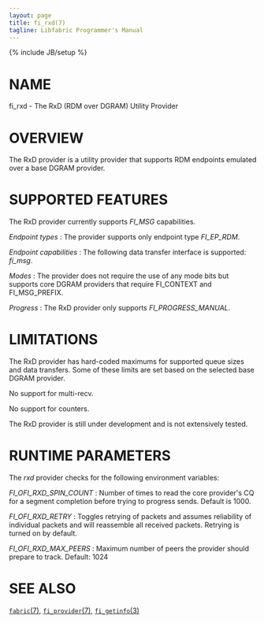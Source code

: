 ```yaml
---
layout: page
title: fi_rxd(7)
tagline: Libfabric Programmer's Manual
---
```

{% include JB/setup %}

# NAME

fi_rxd \- The RxD (RDM over DGRAM) Utility Provider

# OVERVIEW

The RxD provider is a utility provider that supports RDM endpoints
emulated over a base DGRAM provider.

# SUPPORTED FEATURES

The RxD provider currently supports *FI_MSG* capabilities.

*Endpoint types*
: The provider supports only endpoint type *FI_EP_RDM*.

*Endpoint capabilities* : The following data transfer interface is
supported: *fi_msg*.

*Modes*
: The provider does not require the use of any mode bits but supports
  core DGRAM providers that require FI_CONTEXT and FI_MSG_PREFIX.

*Progress*
: The RxD provider only supports *FI_PROGRESS_MANUAL*.

# LIMITATIONS

The RxD provider has hard-coded maximums for supported queue sizes and
data transfers. Some of these limits are set based on the selected
base DGRAM provider.

No support for multi-recv.

No support for counters.

The RxD provider is still under development and is not extensively
tested.

# RUNTIME PARAMETERS

The *rxd* provider checks for the following environment variables:

*FI_OFI_RXD_SPIN_COUNT*
: Number of times to read the core provider's CQ for a segment completion
  before trying to progress sends. Default is 1000.

*FI_OFI_RXD_RETRY*
: Toggles retrying of packets and assumes reliability of individual packets
  and will reassemble all received packets. Retrying is turned on by default.

*FI_OFI_RXD_MAX_PEERS*
: Maximum number of peers the provider should prepare to track. Default: 1024

# SEE ALSO

[`fabric`(7)](fabric.7.html),
[`fi_provider`(7)](fi_provider.7.html),
[`fi_getinfo`(3)](fi_getinfo.3.html)

